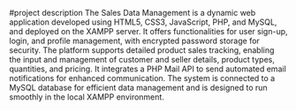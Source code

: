 #project description
The Sales Data Management is a dynamic web application developed using HTML5, CSS3, JavaScript, PHP, and MySQL, and deployed on the XAMPP server. It offers functionalities for user sign-up, login, and profile management, with encrypted password storage for security. The platform supports detailed product sales tracking, enabling the input and management of customer and seller details, product types, quantities, and pricing. It integrates a PHP Mail API to send automated email notifications for enhanced communication. The system is connected to a MySQL database for efficient data management and is designed to run smoothly in the local XAMPP environment.
